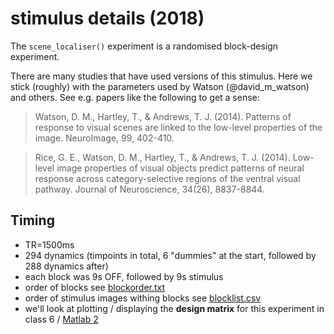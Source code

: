 # stimulus details (2018)

The ``scene_localiser()`` experiment is a randomised block-design experiment.

There are many studies that have used versions of this stimulus. Here we stick (roughly) with the parameters used by Watson (@david_m_watson) and others. See e.g. papers like the following to get a sense:

>Watson, D. M., Hartley, T., & Andrews, T. J. (2014). Patterns of response to visual scenes are linked to the low-level properties of the image. NeuroImage, 99, 402-410.

>Rice, G. E., Watson, D. M., Hartley, T., & Andrews, T. J. (2014). Low-level image properties of visual objects predict patterns of neural response across category-selective regions of the ventral visual pathway. Journal of Neuroscience, 34(26), 8837-8844.

## Timing

- TR=1500ms
- 294 dynamics (timpoints in total, 6 "dummies" at the start, followed by 288 dynamics after)
- each block was 9s OFF, followed by 9s stimulus
- order of blocks see [blockorder.txt](./blockorder.txt)
- order of stimulus images withing blocks see [blocklist.csv](./blocklist.csv)
- we'll look at plotting / displaying the **design matrix** for this experiment in class 6 / [Matlab 2](../../matlab-timeseries.md)
